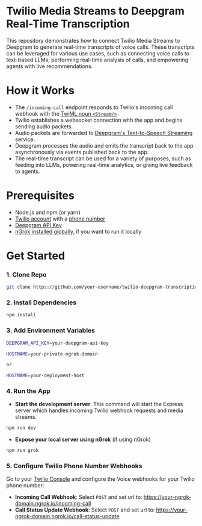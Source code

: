 # Twilio Media Streams to Deepgram Real-Time Transcription

This repository demonstrates how to connect Twilio Media Streams to Deepgram to generate real-time transcripts of voice calls. These transcripts can be leveraged for various use cases, such as connecting voice calls to text-based LLMs, performing real-time analysis of calls, and empowering agents with live recommendations.

# How it Works

- The `/incoming-call` endpoint responds to Twilio's incoming call webhook with the [TwiML noun `<Stream/>`](https://www.twilio.com/docs/voice/twiml/stream)
- Twilio establishes a websocket connection with the app and begins sending audio packets.
- Audio packets are forwarded to [Deepgram's Text-to-Speech Streaming](https://developers.deepgram.com/docs/tts-websocket) service.
- Deepgram processes the audio and emits the transcript back to the app asynchronously via events published back to the app.
- The real-time transcript can be used for a variety of purposes, such as feeding into LLMs, powering real-time analytics, or giving live feedback to agents.

# Prerequisites

- Node.js and npm (or yarn)
- [Twilio account](https://www.twilio.com/try-twilio) with a [phone number](https://help.twilio.com/articles/223135247-How-to-Search-for-and-Buy-a-Twilio-Phone-Number-from-Console)
- [Deepgram API Key](https://console.deepgram.com/signup)
- [nGrok installed globally](https://ngrok.com/docs/getting-started/), if you want to run it locally

# Get Started

### 1. Clone Repo

```bash
git clone https://github.com/your-username/twilio-deepgram-transcription
```

### 2. Install Dependencies

```bash
npm install
```

### 3. Add Environment Variables

```bash
DEEPGRAM_API_KEY=your-deepgram-api-key
```

```bash
HOSTNAME=your-private-ngrok-domain

or

HOSTNAME=your-deployment-host
```

### 4. Run the App

- <b>Start the development server</b>: This command will start the Express server which handles incoming Twilio webhook requests and media streams.

```bash
npm run dev
```

- <b>Expose your local server using nGrok</b> (if using nGrok)

```bash
npm run grok
```

### 5. Configure Twilio Phone Number Webhooks

Go to your [Twilio Console](https://console.twilio.com/) and configure the Voice webhooks for your Twilio phone number:

- <b>Incoming Call Webhook</b>: Select `POST` and set url to: https://your-ngrok-domain.ngrok.io/incoming-call
- <b>Call Status Update Webhook</b>: Select `POST` and set url to: https://your-ngrok-domain.ngrok.io/call-status-update
